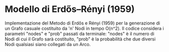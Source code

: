 # Modello di Erdős–Rényi (1959)

Implementazione del Metodo di Erdős e Rényi (1959) per la generazione di un Grafo casuale costituito da 'n' Nodi in tempo O(n^2). Il codice considera i parametri "nodes" e "prob" passati da terminale: "nodes" è il numero di Nodi di cui il Grafo sarà costituito, "prob" è la probabilità che due diversi Nodi qualsiasi siano collegati da un Arco.